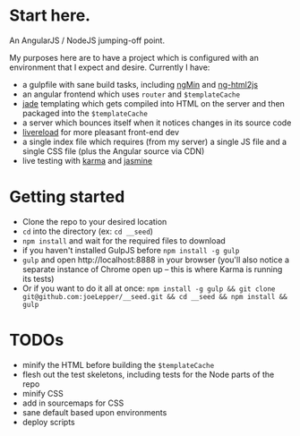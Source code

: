 Start here.
======

An AngularJS / NodeJS jumping-off point.

My purposes here are to have a project which is configured with an environment that I expect and desire. Currently I have:
* a gulpfile with sane build tasks, including [ngMin](https://github.com/btford/ngmin) and [ng-html2js](https://github.com/yaru22/ng-html2js)
* an angular frontend which uses `router` and `$templateCache`
* [jade](https://github.com/visionmedia/jade) templating which gets compiled into HTML on the server and then packaged into the `$templateCache`
* a server which bounces itself when it notices changes in its source code
* [livereload](https://github.com/vohof/gulp-livereload) for more pleasant front-end dev
* a single index file which requires (from my server) a single JS file and a single CSS file (plus the Angular source via CDN)
* live testing with [karma](http://karma-runner.github.io/0.10/index.html) and [jasmine](https://jasmine.github.io/)


Getting started
===============
* Clone the repo to your desired location
* `cd` into the directory (ex: `cd __seed`)
* `npm install` and wait for the required files to download
* if you haven't installed GulpJS before `npm install -g gulp`
* `gulp` and open http://localhost:8888 in your browser (you'll also notice a separate instance of Chrome open up – this is where Karma is running its tests)
* Or if you want to do it all at once: `npm install -g gulp && git clone git@github.com:joeLepper/__seed.git && cd __seed && npm install && gulp`

TODOs
=====
* minify the HTML before building the `$templateCache`
* flesh out the test skeletons, including tests for the Node parts of the repo
* minify CSS
* add in sourcemaps for CSS
* sane default based upon environments
* deploy scripts
